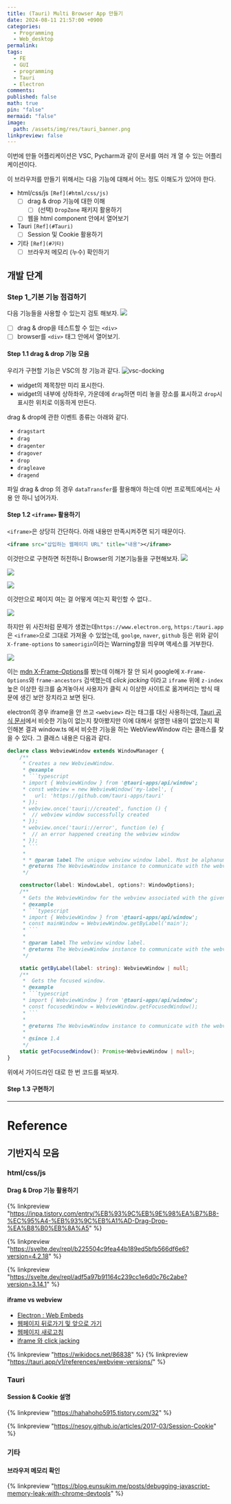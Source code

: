 ```yaml
---
title: (Tauri) Multi Browser App 만들기
date: 2024-08-11 21:57:00 +0900
categories:
  - Programming
  - Web_desktop
permalink: 
tags:
  - FE
  - GUI
  - programming
  - Tauri
  - Electron
comments: 
published: false
math: true
pin: "false"
mermaid: "false"
image:
  path: /assets/img/res/tauri_banner.png
linkpreview: false
---
```

이번에 만들 어플리케이션은 VSC, Pycharm과 같이 문서를 여러 개 열 수 있는 어플리케이션이다.

이 브라우저를 만들기 위해서는 다음 기능에 대해서 어느 정도 이해도가 있어야 한다.
- html/css/js `[Ref](#html/css/js)`
	- [ ] drag & drop 기능에 대한 이해
		-  [ ] (선택) `DropZone` 패키지 활용하기
	- [ ] 웹을 html component 안에서 열어보기
- Tauri `[Ref](#Tauri)`
	- [ ] Session 및 Cookie 활용하기
- 기타 `[Ref](#기타)`
	- [ ] 브라우저 메모리 (누수) 확인하기

## 개발 단계
### Step 1_기본 기능 점검하기
다음 기능들을 사용할 수 있는지 검토 해보자.
![](/assets/img/res/Pasted%20image%2020240811223716.png)
- [ ] drag & drop을 테스트할 수 있는 `<div>`
- [ ] browser를 `<div>` 태그 안에서 열어보기.

#### Step 1.1 drag & drop 기능 모음
우리가 구현할 기능은 VSC의 창 기능과 같다.
![vsc-docking](/assets/img/res/vsc-docking.gif)
- widget의 제목창만 미리 표시한다.
- widget의 내부에 상하좌우, 가운데에 `drag`하면 미리 놓을 장소를 표시하고 `drop`시 표시한 위치로 이동하게 만든다.

drag & drop에 관한 이벤트 종류는 아래와 같다. 
- `dragstart`
- `drag`
- `dragenter`
- `dragover`
- `drop`
- `dragleave`
- `dragend`

파일 drag & drop 의 경우 `dataTransfer`를 활용해야 하는데 이번 프로젝트에서는 사용 안 하니 넘어가자.


#### Step 1.2 `<iframe>` 활용하기
`<iframe>`은 상당히 간단하다. 아래 내용만 만족시켜주면 되기 때문이다.
```xml
<iframe src="삽입하는 웹페이지 URL" title="내용"></iframe>
```

이것만으로 구현하면 허전하니 Browser의 기본기능들을 구현해보자.
![](/assets/img/res/Pasted%20image%2020240812003438.png)

![](/assets/img/res/Pasted%20image%2020240812011724.png)

![](/assets/img/res/Pasted%20image%2020240812011825.png)

이것만으로 페이지 여는 걸 어떻게 여는지 확인할 수 없다..

![](/assets/img/res/Pasted%20image%2020240812012620.png)

하지만 위 사진처럼 문제가 생겼는데`https://www.electron.org`, `https:/tauri.app`은 `<iframe>`으로 그대로 가져올 수 있었는데, `goolge`, `naver`, `github` 등은 위와 같이 `X-frame-options` to `sameorigin`이라는 Warning창을 띄우며 액세스를 거부한다.

![](/assets/img/res/Pasted%20image%2020240814001728.png)

이는 [mdn X-Frame-Options](https://developer.mozilla.org/en-US/docs/Web/HTTP/Headers/X-Frame-Options)를 봤는데 이해가 잘 안 되서 google에 `X-Frame-Options`와 `frame-ancestors` 검색했는데 *click jacking* 이라고 `iframe` 위에 `z-index` 높은 이상한 링크를 숨겨놓아서 사용자가 클릭 시 이상한 사이트로 옮겨버리는 방식 때문에 생긴 보안 장치라고 보면 된다. 

electron의 경우 iframe을 안 쓰고 `<webview>` 라는 태그를 대신 사용하는데, [Tauri 공식 문서](https://tauri.app/)에서 비슷한 기능이 없는지 찾아봤지만 이에 대해서 설명한 내용이 없었는지 확인해본 결과 window.ts 에서 비슷한 기능을 하는 WebViewWindow 라는 클래스를 찾을 수 있다. 그 클래스 내용은 다음과 같다. 
```ts
declare class WebviewWindow extends WindowManager {
    /**
     * Creates a new WebviewWindow.
     * @example
     * ```typescript
     * import { WebviewWindow } from '@tauri-apps/api/window';
     * const webview = new WebviewWindow('my-label', {
     *   url: 'https://github.com/tauri-apps/tauri'
     * });
     * webview.once('tauri://created', function () {
     *  // webview window successfully created
     * });
     * webview.once('tauri://error', function (e) {
     *  // an error happened creating the webview window
     * });
     * ```
     *
     * * @param label The unique webview window label. Must be alphanumeric: `a-zA-Z-/:_`.
     * @returns The WebviewWindow instance to communicate with the webview.
     */

    constructor(label: WindowLabel, options?: WindowOptions);
    /**
     * Gets the WebviewWindow for the webview associated with the given label.
     * @example
     * ```typescript
     * import { WebviewWindow } from '@tauri-apps/api/window';
     * const mainWindow = WebviewWindow.getByLabel('main');
     * ```
     *
     * @param label The webview window label.
     * @returns The WebviewWindow instance to communicate with the webview or null if the webview doesn't exist.
     */

    static getByLabel(label: string): WebviewWindow | null;
    /**
     *  Gets the focused window.
     * @example
     * ```typescript
     * import { WebviewWindow } from '@tauri-apps/api/window';
     * const focusedWindow = WebviewWindow.getFocusedWindow();
     * ```
     *
     * @returns The WebviewWindow instance to communicate with the webview or `undefined` if there is not any focused window.
     *
     * @since 1.4
     */
    static getFocusedWindow(): Promise<WebviewWindow | null>;
}
```

위에서 가이드라인 대로 한 번 코드를 짜보자.




#### Step 1.3 구현하기



---
# Reference
## 기반지식 모음
### html/css/js

#### Drag & Drop 기능 활용하기

{% linkpreview "https://inpa.tistory.com/entry/%EB%93%9C%EB%9E%98%EA%B7%B8-%EC%95%A4-%EB%93%9C%EB%A1%AD-Drag-Drop-%EA%B8%B0%EB%8A%A5" %}

{% linkpreview "https://svelte.dev/repl/b225504c9fea44b189ed5bfb566df6e6?version=4.2.18" %}

{% linkpreview "https://svelte.dev/repl/adf5a97b91164c239cc1e6d0c76c2abe?version=3.14.1" %}
#### iframe vs webview
- [Electron : Web Embeds](https://www.electronjs.org/docs/latest/tutorial/web-embeds)
- [웹페이지 뒤로가기 및 앞으로 가기](https://codingbroker.tistory.com/73)
- [웹페이지 새로고침](https://bba-jin.tistory.com/30)
- [iframe 와 click jacking](https://lucas-owner.tistory.com/69)

{% linkpreview "https://wikidocs.net/86838" %}
{% linkpreview "https://tauri.app/v1/references/webview-versions/" %}


### Tauri
#### Session & Cookie 설명

{% linkpreview "https://hahahoho5915.tistory.com/32" %}

{% linkpreview "https://nesoy.github.io/articles/2017-03/Session-Cookie" %}

### 기타

#### 브라우저 메모리 확인

{% linkpreview "https://blog.eunsukim.me/posts/debugging-javascript-memory-leak-with-chrome-devtools" %}
